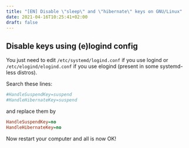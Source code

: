 ```yaml
---
title: "[EN] Disable \"sleep\" and \"hibernate\" keys on GNU/Linux"
date: 2021-04-16T10:25:41+02:00
draft: false
---
```


## Disable keys using (e)logind config

You just need to edit `/etc/systemd/logind.conf` if you use logind or `/etc/elogind/elogind.conf` if you use elogind (present in some systemd-less distros).

Search these lines:

```ini
#HandleSuspendKey=suspend
#HandleHibernateKey=suspend
```

and replace them by

```ini
HandleSuspendKey=no
HandleHibernateKey=no
```

Now restart your computer and all is now OK!
